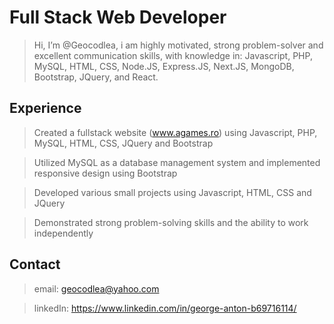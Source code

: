 # Full Stack Web Developer
> Hi, I’m @Geocodlea, i am highly motivated, strong problem-solver and excellent communication skills, with knowledge in: Javascript, PHP, MySQL, HTML, CSS, Node.JS, Express.JS, Next.JS, MongoDB, Bootstrap, JQuery, and React.

## Experience
> Created a fullstack website (www.agames.ro) using Javascript, PHP, MySQL, HTML, CSS, JQuery and Bootstrap

> Utilized MySQL as a database management system and implemented responsive design using Bootstrap

> Developed various small projects using Javascript, HTML, CSS and JQuery

> Demonstrated strong problem-solving skills and the ability to work independently

## Contact
>  email: geocodlea@yahoo.com

>  linkedIn: https://www.linkedin.com/in/george-anton-b69716114/

<!---
Geocodlea/Geocodlea is a ✨ special ✨ repository because its `README.md` (this file) appears on your GitHub profile.
You can click the Preview link to take a look at your changes.
--->

